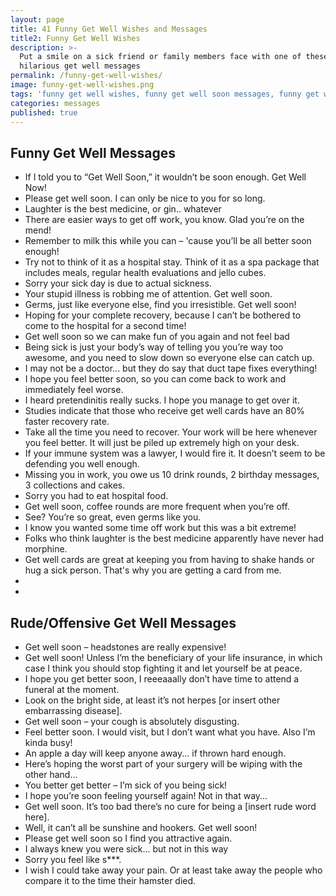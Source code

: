 ```yaml
---
layout: page
title: 41 Funny Get Well Wishes and Messages
title2: Funny Get Well Wishes
description: >-
  Put a smile on a sick friend or family members face with one of these
  hilarious get well messages
permalink: /funny-get-well-wishes/
image: funny-get-well-wishes.png
tags: 'funny get well wishes, funny get well soon messages, funny get well messages'
categories: messages
published: true
---
```


<p>

</p>

<h2>Funny Get Well Messages</h2>

<ul class="heart">
<li>If I told you to “Get Well Soon,” it wouldn’t be soon enough. Get Well Now!</li>
<li>Please get well soon. I can only be nice to you for so long.</li>
<li>Laughter is the best medicine, or gin.. whatever</li>
<li>There are easier ways to get off work, you know. Glad you’re on the mend!</li>
<li>Remember to milk this while you can – 'cause you’ll be all better soon enough!</li>
<li>Try not to think of it as a hospital stay. Think of it as a spa package that includes meals, regular health evaluations and jello cubes.</li>
<li>Sorry your sick day is due to actual sickness.</li>
<li>Your stupid illness is robbing me of attention. Get well soon.</li>
<li>Germs, just like everyone else, find you irresistible. Get well soon!</li>
<li>Hoping for your complete recovery, because I can’t be bothered to come to the hospital for a second time!</li>
<li>Get well soon so we can make fun of you again and not feel bad</li>
<li>Being sick is just your body’s way of telling you you’re way too awesome, and you need to slow down so everyone else can catch up.</li>
<li>I may not be a doctor... but they do say that duct tape fixes everything!</li>
<li>I hope you feel better soon, so you can come back to work and immediately feel worse.</li>
<li>I heard pretendinitis really sucks. I hope you manage to get over it.</li>
<li>Studies indicate that those who receive get well cards have an 80% faster recovery rate.</li>
<li>Take all the time you need to recover. Your work will be here whenever you feel better. It will just be piled up extremely high on your desk.</li>
<li>If your immune system was a lawyer, I would fire it. It doesn’t seem to be defending you well enough.</li>
<li>Missing you in work, you owe us 10 drink rounds, 2 birthday messages, 3 collections and cakes.</li>
<li>Sorry you had to eat hospital food.</li>
<li>Get well soon, coffee rounds are more frequent when you’re off.</li>
<li>See? You’re so great, even germs like you.</li>
<li>I know you wanted some time off work but this was a bit extreme!</li>
<li>Folks who think laughter is the best medicine apparently have never had morphine.</li>
<li>Get well cards are great at keeping you from having to shake hands or hug a sick person. That's why you are getting a card from me.</li>
<li></li>
<li></li>
</ul>

<h2>Rude/Offensive Get Well Messages</h2>

<ul class="heart">
<li>Get well soon – headstones are really expensive!</li>
<li>Get well soon! Unless I’m the beneficiary of your life insurance, in which case I think you should stop fighting it and let yourself be at peace.</li>
<li>I hope you get better soon, I reeeaaally don’t have time to attend a funeral at the moment.</li>
<li>Look on the bright side, at least it’s not herpes [or insert other embarrassing disease].</li>
<li>Get well soon – your cough is absolutely disgusting.</li>
<li>Feel better soon. I would visit, but I don’t want what you have. Also I’m kinda busy!</li>
<li>An apple a day will keep anyone away... if thrown hard enough.</li>
<li>Here’s hoping the worst part of your surgery will be wiping with the other hand... </li>
<li>You better get better – I’m sick of you being sick!</li>
<li>I hope you’re soon feeling yourself again! Not in that way...</li>
<li>Get well soon. It’s too bad there’s no cure for being a [insert rude word here].</li>
<li>Well, it can’t all be sunshine and hookers. Get well soon!</li>
<li>Please get well soon so I find you attractive again.</li>
<li>I always knew you were sick… but not in this way</li>
<li>Sorry you feel like s***.</li>
<li>I wish I could take away your pain. Or at least take away the people who compare it to the time their hamster died.</li>
</ul>